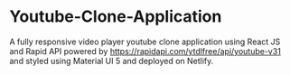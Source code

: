 # Youtube-Clone-Application
A fully responsive video player youtube clone application using React JS and Rapid API powered by https://rapidapi.com/ytdlfree/api/youtube-v31 and styled using Material UI 5 and deployed on Netlify.
